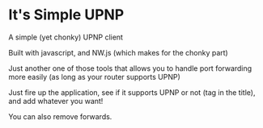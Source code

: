 # It's Simple UPNP
A simple (yet chonky) UPNP client

Built with javascript, and NW.js (which makes for the chonky part)

Just another one of those tools that allows you to handle port forwarding more easily (as long as your router supports UPNP)

Just fire up the application, see if it supports UPNP or not (tag in the title), and add whatever you want!

You can also remove forwards.
